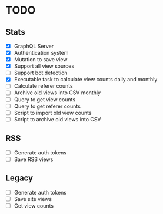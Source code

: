 # TODO

## Stats
- [x] GraphQL Server
- [x] Authentication system
- [x] Mutation to save view
- [x] Support all view sources
- [ ] Support bot detection
- [x] Executable task to calculate view counts daily and monthly
- [ ] Calculate referer counts
- [ ] Archive old views into CSV monthly
- [ ] Query to get view counts
- [ ] Query to get referer counts
- [ ] Script to import old view counts 
- [ ] Script to archive old views into CSV

## RSS
- [ ] Generate auth tokens 
- [ ] Save RSS views

## Legacy
- [ ] Generate auth tokens
- [ ] Save site views
- [ ] Get view counts
